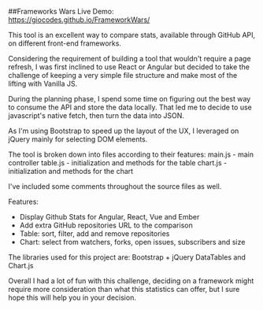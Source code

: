 ##Frameworks Wars
Live Demo: https://giocodes.github.io/FrameworkWars/

This tool is an excellent way to compare stats, available through GitHub API, on different front-end frameworks.

Considering the requirement of building a tool that wouldn't require a page refresh, I was first inclined to use React or Angular but decided to take the challenge of keeping a very simple file structure and make most of the lifting with Vanilla JS. 

During the planning phase, I spend some time on figuring out the best way to consume the API and store the data locally. That led me to decide to use javascript's native fetch, then turn the data into JSON.

As I'm using Bootstrap to speed up the layout of the UX, I leveraged on jQuery mainly for selecting DOM elements. 

The tool is broken down into files according to their features:
main.js - main controller
table.js - initialization and methods for the table
chart.js - initialization and methods for the chart

I've included some comments throughout the source files as well.

Features: 
* Display Github Stats for Angular, React, Vue and Ember
* Add extra GitHub repositories URL to the comparison
* Table: sort, filter, add and remove repositories
* Chart: select from watchers, forks, open issues, subscribers and size

The libraries used for this project are:
Bootstrap + jQuery
DataTables
and Chart.js

Overall I had a lot of fun with this challenge, deciding on a framework might require more consideration than what this statistics can offer, but I sure hope this will help you in your decision.
